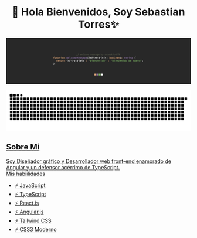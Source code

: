 <h1 align="center">👋 Hola Bienvenidos, Soy Sebastian Torres✨</h1> 
<div align="center">
<a href="https://www.linkedin.com/in/creativesth/">
  <img src="/web/static/img/mybanner.jpg" width=1280
</a>
</div>
<p align = "center">
	<img src = "https://github.com/7oSkaaa/7oSkaaa/blob/output/github-contribution-grid-snake.svg?" alt = "Snake Game"/>
</p>

<!--
**CreativeSTH/CreativeSTH** is a ✨ _special_ ✨ repository because its `README.md` (this file) appears on your GitHub profile.
-->
## Sobre Mi
Soy Diseñador gráfico y Desarrollador web front-end enamorado de Angular y un defensor acérrimo de TypeScript. <br>
Mis habiilidades
- ⚡ JavaScript
- ⚡ TypeScript
- ⚡ React.js
- ⚡ Angular.js
- ⚡ Tailwind CSS
- ⚡ CSS3 Moderno

